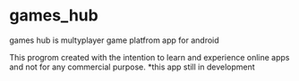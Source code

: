 # games_hub

games hub is multyplayer game platfrom app for android


This progrom created with the intention to learn and experience online apps and not for any commercial purpose.
*this app still in development
